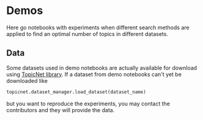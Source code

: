 # Demos

Here go notebooks with experiments when different search methods are applied to find an optimal number of topics in different datasets.

## Data

Some datasets used in demo notebooks are actually available for download using [TopicNet library](https://github.com/machine-intelligence-laboratory/TopicNet).
If a dataset from demo notebooks can't yet be downloaded like 
```python
topicnet.dataset_manager.load_dataset(dataset_name)
```
but you want to reproduce the experiments, you may contact the contributors and they will provide the data.
